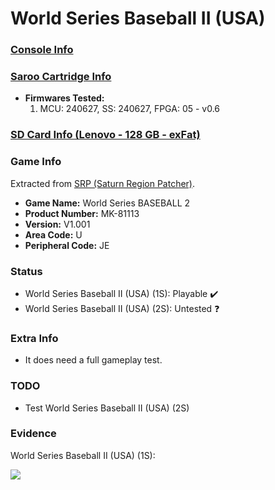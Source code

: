 # World Series Baseball II (USA)

### [Console Info](../../../../Info/Consoles/VA13/README.md)

### [Saroo Cartridge Info](../../../../Info/Cartridges/RetroGameParadiseStore/1.32F/README.md)

- <b>Firmwares Tested:</b>
  1. MCU: 240627, SS: 240627, FPGA: 05 - v0.6

### [SD Card Info (Lenovo - 128 GB - exFat)](../../../../Info/SdCards/Lenovo/128GB/exfat/README.md)

### Game Info

Extracted from [SRP (Saturn Region Patcher)](https://segaxtreme.net/resources/saturn-region-patcher.81/download).

- <b>Game Name:</b> World Series BASEBALL 2
- <b>Product Number:</b> MK-81113
- <b>Version:</b> V1.001
- <b>Area Code:</b> U
- <b>Peripheral Code:</b> JE

### Status

- World Series Baseball II (USA) (1S): Playable :heavy_check_mark:
- World Series Baseball II (USA) (2S): Untested :question:

### Extra Info

- It does need a full gameplay test.

### TODO

- Test World Series Baseball II (USA) (2S)

### Evidence

World Series Baseball II (USA) (1S):

[![](https://img.youtube.com/vi/tjWO5PzpCGY/0.jpg)](https://www.youtube.com/watch?v=tjWO5PzpCGY)
